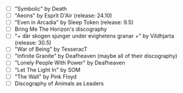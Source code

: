 - [ ] "Symbolic" by Death
- [ ] "Aeons" by Esprit D'Air (release: 24.10)
- [ ] "Even in Arcadia" by Sleep Token (release: 9.5)
- [ ] Bring Me The Horizon's discography
- [ ] "+ där skogen sjunger under evighetens granar +" by Vildhjarta  (release: 30.5)
- [ ] "War of Being" by TesseracT
- [ ] "Infinite Granite" by Deafheaven (maybe all of their discography) 
- [ ] "Lonely People With Power" by Deafheaven
- [ ] "Let The Light In" by SOM
- [ ] "The Wall" by Pink Floyd
- [ ] Discography of Animals as Leaders